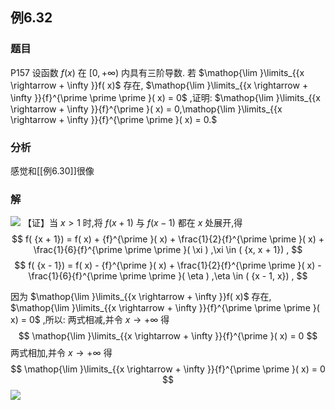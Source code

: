 ## 例6.32
### 题目
P157 设函数 $f( x)$ 在 $\lbrack 0, + \infty )$ 内具有三阶导数. 若 $\mathop{\lim }\limits_{{x \rightarrow + \infty }}f( x)$ 存在, $\mathop{\lim }\limits_{{x \rightarrow + \infty }}{f}^{\prime \prime \prime }( x) = 0$ ,证明:
$\mathop{\lim }\limits_{{x \rightarrow + \infty }}{f}^{\prime }( x) = 0,\mathop{\lim }\limits_{{x \rightarrow + \infty }}{f}^{\prime \prime }( x) = 0.$
### 分析
感觉和[[例6.30]]很像
### 解
![](https://img.hwenyi.tech/202410092002430.webp)
【证】当 $x > 1$ 时,将 $f( {x + 1})$ 与 $f( {x - 1})$ 都在 $x$ 处展开,得
$$
f( {x + 1}) = f( x) + {f}^{\prime }( x) + \frac{1}{2}{f}^{\prime \prime }( x) + \frac{1}{6}{f}^{\prime \prime \prime }( \xi ) ,\xi \in ( {x, x + 1}) ,
$$
$$
f( {x - 1}) = f( x) - {f}^{\prime }( x) + \frac{1}{2}{f}^{\prime \prime }( x) - \frac{1}{6}{f}^{\prime \prime \prime }( \eta ) ,\eta \in ( {x - 1, x}) ,
$$

因为 $\mathop{\lim }\limits_{{x \rightarrow + \infty }}f( x)$ 存在, $\mathop{\lim }\limits_{{x \rightarrow + \infty }}{f}^{\prime \prime \prime }( x) = 0$ ,所以:
两式相减,并令 $x \rightarrow + \infty$ 得
$$
\mathop{\lim }\limits_{{x \rightarrow + \infty }}{f}^{\prime }( x) = 0
$$
两式相加,并令 $x \rightarrow + \infty$ 得
$$
\mathop{\lim }\limits_{{x \rightarrow + \infty }}{f}^{\prime \prime }( x) = 0
$$
![](https://img.hwenyi.tech/202410092003607.webp)
